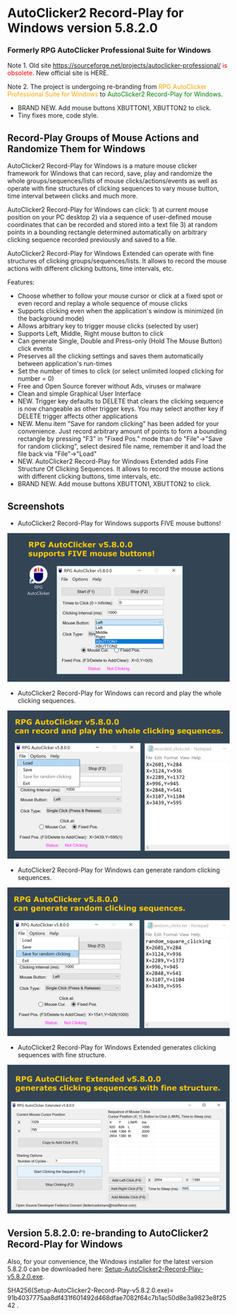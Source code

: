 # AutoClicker2 Record-Play for Windows version 5.8.2.0

### Formerly RPG AutoClicker Professional Suite for Windows

Note 1. Old site <span style="color:red;">https://sourceforge.net/projects/autoclicker-professional/ is obsolete</span>.
New official site is HERE.

Note 2. The project is undergoing re-branding from <span style="color:orange;">RPG AutoClicker Professional Suite for Windows</span> to <span style="color:green;">AutoClicker2 Record-Play for Windows</span>.

* BRAND NEW. Add mouse buttons XBUTTON1, XBUTTON2 to click.
* Tiny fixes more, code style.

## Record-Play Groups of Mouse Actions and Randomize Them for Windows

AutoClicker2 Record-Play for Windows is a mature mouse clicker framework for Windows that can record, save, play and randomize the whole groups/sequences/lists of mouse clicks/actions/events as well as operate with fine structures of clicking sequences to vary mouse button, time interval between clicks and much more.

AutoClicker2 Record-Play for Windows can click: 1) at current mouse position on your PC desktop 2) via a sequence of user-defined mouse coordinates that can be recorded and stored into a text file 3) at random points in a bounding rectangle determined automatically on arbitrary clicking sequence recorded previously and saved to a file.

AutoClicker2 Record-Play for Windows Extended can operate with fine structures of clicking groups/sequences/lists. It allows to record the mouse actions with different clicking buttons, time intervals, etc.

Features:
* Choose whether to follow your mouse cursor or click at a fixed spot or even record and replay a whole sequence of mouse clicks
* Supports clicking even when the application's window is minimized (in the background mode)
* Allows arbitrary key to trigger mouse clicks (selected by user)
* Supports Left, Middle, Right mouse button to click
* Can generate Single, Double and Press-only (Hold The Mouse Button) click events
* Preserves all the clicking settings and saves them automatically between application's run-times
* Set the number of times to click (or select unlimited looped clicking for number = 0)
* Free and Open Source forever without Ads, viruses or malware
* Clean and simple Graphical User Interface
* NEW. Trigger key defaults to DELETE that clears the clicking sequence is now changeable as other trigger keys. You may select another key if DELETE trigger affects other applications
* NEW. Menu item "Save for random clicking" has been added for your convenience. Just record arbitrary amount of points to form a bounding rectangle by pressing "F3" in "Fixed Pos." mode than do "File"->"Save for random clicking", select desired file name, remember it and load the file back via "File"->"Load"
* NEW. AutoClicker2 Record-Play for Windows Extended adds Fine Structure Of Clicking Sequences. It allows to record the mouse actions with different clicking buttons, time intervals, etc.
* BRAND NEW. Add mouse buttons XBUTTON1, XBUTTON2 to click.

## Screenshots

* AutoClicker2 Record-Play for Windows supports FIVE mouse buttons!

![AutoClicker2 Record-Play for Windows supports FIVE mouse buttons!](screenshots_new/v5.8.0.0/RPGAutoClicker_screenshot_v5.8.0.0.png?raw=true)

* AutoClicker2 Record-Play for Windows can record and play the whole clicking sequences.

![AutoClicker2 Record-Play for Windows can record and play the whole clicking sequences.](screenshots_new/v5.8.0.0/RPGAutoClicker_screenshot_v5.8.0.0_group.png?raw=true)

* AutoClicker2 Record-Play for Windows can generate random clicking sequences.

![AutoClicker2 Record-Play for Windows can generate random clicking sequences.](screenshots_new/v5.8.0.0/RPGAutoClicker_screenshot_v5.8.0.0_random.png?raw=true)

* AutoClicker2 Record-Play for Windows Extended generates clicking sequences with fine structure.

![AutoClicker2 Record-Play for Windows Extended generates clicking sequences with fine structure.](screenshots_new/v5.8.0.0/RPGAutoClickerEx_screenshot_v5.8.0.0.png?raw=true)

## Version 5.8.2.0: re-branding to AutoClicker2 Record-Play for Windows

Also, for your convenience, the Windows installer for the latest version 5.8.2.0 can be downloaded here: [Setup-AutoClicker2-Record-Play-v5.8.2.0.exe](https://gitlab.com/federicadomani/AutoClicker2-Record-Play-for-Windows/-/raw/master/Installer/Setup-AutoClicker2-Record-Play-v5.8.2.0.exe?inline=false).

SHA256(Setup-AutoClicker2-Record-Play-v5.8.2.0.exe)= 91b4037775aa8df431f601492d468dfae7082f64c7b1ac50d8e3a9823e8f2542
.

